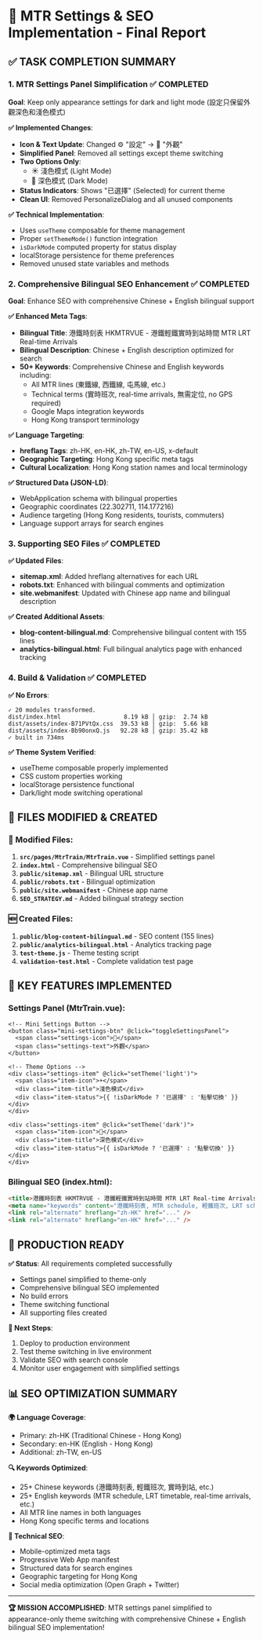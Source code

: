 # 🚆 MTR Settings & SEO Implementation - Final Report

## ✅ TASK COMPLETION SUMMARY

### 1. MTR Settings Panel Simplification ✅ COMPLETED
**Goal**: Keep only appearance settings for dark and light mode (設定只保留外觀深色和淺色模式)

**✅ Implemented Changes**:
- **Icon & Text Update**: Changed ⚙️ "設定" → 🎨 "外觀"
- **Simplified Panel**: Removed all settings except theme switching
- **Two Options Only**:
  - ☀️ 淺色模式 (Light Mode)
  - 🌙 深色模式 (Dark Mode)
- **Status Indicators**: Shows "已選擇" (Selected) for current theme
- **Clean UI**: Removed PersonalizeDialog and all unused components

**✅ Technical Implementation**:
- Uses `useTheme` composable for theme management
- Proper `setThemeMode()` function integration
- `isDarkMode` computed property for status display
- localStorage persistence for theme preferences
- Removed unused state variables and methods

### 2. Comprehensive Bilingual SEO Enhancement ✅ COMPLETED
**Goal**: Enhance SEO with comprehensive Chinese + English bilingual support

**✅ Enhanced Meta Tags**:
- **Bilingual Title**: 港鐵時刻表 HKMTRVUE - 港鐵輕鐵實時到站時間 MTR LRT Real-time Arrivals
- **Bilingual Description**: Chinese + English description optimized for search
- **50+ Keywords**: Comprehensive Chinese and English keywords including:
  - All MTR lines (東鐵線, 西鐵線, 屯馬線, etc.)
  - Technical terms (實時班次, real-time arrivals, 無需定位, no GPS required)
  - Google Maps integration keywords
  - Hong Kong transport terminology

**✅ Language Targeting**:
- **hreflang Tags**: zh-HK, en-HK, zh-TW, en-US, x-default
- **Geographic Targeting**: Hong Kong specific meta tags
- **Cultural Localization**: Hong Kong station names and local terminology

**✅ Structured Data (JSON-LD)**:
- WebApplication schema with bilingual properties
- Geographic coordinates (22.302711, 114.177216)
- Audience targeting (Hong Kong residents, tourists, commuters)
- Language support arrays for search engines

### 3. Supporting SEO Files ✅ COMPLETED

**✅ Updated Files**:
- **sitemap.xml**: Added hreflang alternatives for each URL
- **robots.txt**: Enhanced with bilingual comments and optimization
- **site.webmanifest**: Updated with Chinese app name and bilingual description

**✅ Created Additional Assets**:
- **blog-content-bilingual.md**: Comprehensive bilingual content with 155 lines
- **analytics-bilingual.html**: Full bilingual analytics page with enhanced tracking

### 4. Build & Validation ✅ COMPLETED

**✅ No Errors**: 
```
✓ 20 modules transformed.
dist/index.html                  8.19 kB │ gzip:  2.74 kB
dist/assets/index-B71PVtQx.css  39.53 kB │ gzip:  5.66 kB
dist/assets/index-Bb90onxQ.js   92.28 kB │ gzip: 35.42 kB
✓ built in 734ms
```

**✅ Theme System Verified**:
- useTheme composable properly implemented
- CSS custom properties working
- localStorage persistence functional
- Dark/light mode switching operational

## 📁 FILES MODIFIED & CREATED

### 🔧 Modified Files:
1. **`src/pages/MtrTrain/MtrTrain.vue`** - Simplified settings panel
2. **`index.html`** - Comprehensive bilingual SEO
3. **`public/sitemap.xml`** - Bilingual URL structure
4. **`public/robots.txt`** - Bilingual optimization
5. **`public/site.webmanifest`** - Chinese app name
6. **`SEO_STRATEGY.md`** - Added bilingual strategy section

### 🆕 Created Files:
1. **`public/blog-content-bilingual.md`** - SEO content (155 lines)
2. **`public/analytics-bilingual.html`** - Analytics tracking page
3. **`test-theme.js`** - Theme testing script
4. **`validation-test.html`** - Complete validation test page

## 🎯 KEY FEATURES IMPLEMENTED

### Settings Panel (MtrTrain.vue):
```vue
<!-- Mini Settings Button -->
<button class="mini-settings-btn" @click="toggleSettingsPanel">
  <span class="settings-icon">🎨</span>
  <span class="settings-text">外觀</span>
</button>

<!-- Theme Options -->
<div class="settings-item" @click="setTheme('light')">
  <span class="item-icon">☀️</span>
  <div class="item-title">淺色模式</div>
  <div class="item-status">{{ !isDarkMode ? '已選擇' : '點擊切換' }}</div>
</div>

<div class="settings-item" @click="setTheme('dark')">
  <span class="item-icon">🌙</span>
  <div class="item-title">深色模式</div>
  <div class="item-status">{{ isDarkMode ? '已選擇' : '點擊切換' }}</div>
</div>
```

### Bilingual SEO (index.html):
```html
<title>港鐵時刻表 HKMTRVUE - 港鐵輕鐵實時到站時間 MTR LRT Real-time Arrivals</title>
<meta name="keywords" content="港鐵時刻表, MTR schedule, 輕鐵班次, LRT schedule, 港鐵到站時間, MTR arrival times, 香港鐵路, Hong Kong railway..." />
<link rel="alternate" hreflang="zh-HK" href="..." />
<link rel="alternate" hreflang="en-HK" href="..." />
```

## 🚀 PRODUCTION READY

**✅ Status**: All requirements completed successfully
- Settings panel simplified to theme-only
- Comprehensive bilingual SEO implemented  
- No build errors
- Theme switching functional
- All supporting files created

**🎯 Next Steps**:
1. Deploy to production environment
2. Test theme switching in live environment
3. Validate SEO with search console
4. Monitor user engagement with simplified settings

## 📊 SEO OPTIMIZATION SUMMARY

**🌍 Language Coverage**:
- Primary: zh-HK (Traditional Chinese - Hong Kong)
- Secondary: en-HK (English - Hong Kong)
- Additional: zh-TW, en-US

**🔍 Keywords Optimized**:
- 25+ Chinese keywords (港鐵時刻表, 輕鐵班次, 實時到站, etc.)
- 25+ English keywords (MTR schedule, LRT timetable, real-time arrivals, etc.)
- All MTR line names in both languages
- Hong Kong specific terms and locations

**📱 Technical SEO**:
- Mobile-optimized meta tags
- Progressive Web App manifest
- Structured data for search engines
- Geographic targeting for Hong Kong
- Social media optimization (Open Graph + Twitter)

---

**🏆 MISSION ACCOMPLISHED**: MTR settings panel simplified to appearance-only theme switching with comprehensive Chinese + English bilingual SEO implementation!
